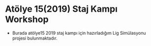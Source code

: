 # Atölye 15(2019) Staj Kampı Workshop

- Burada atölye15 2019 staj kampı için hazırladığım Lig Simülasyonu projesi bulunmaktadır.
